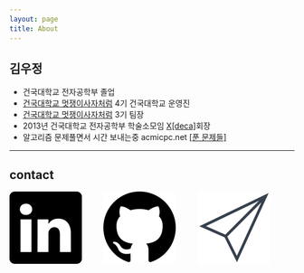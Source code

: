 ```yaml
---
layout: page
title: About
---
```


## 김우정
  - 건국대학교 전자공학부 졸업
  - [건국대학교 멋쟁이사자처럼](https://www.facebook.com/likelionkonkuk/?fref=ts) 4기 건국대학교 운영진
  - [건국대학교 멋쟁이사자처럼](https://www.facebook.com/likelionkonkuk/?fref=ts) 3기 팀장
  - 2013년 건국대학교 전자공학부 학술소모임 [X[deca]](http://www.xdeca.com)회장
  - 알고리즘 문제풀면서 시간 보내는중 acmicpc.net [[푼 문제들]](https://www.acmicpc.net/user/gnujoow)

---

## contact

<div>
<a href="https://kr.linkedin.com/in/wjkim90" style="float: left; width: 33%;">
  <img src="/assets/img/linkedin.png" />
</a>
<a href="http://github.com/gnujoow" style="float: left; width: 33%;">
  <img src="/assets/img/github.png" />
</a>
<a href="mailto:gnujoow.kim@gmail.com" style="float: left; width: 33%;">
  <img src="/assets/img/email.png" />
</a>
</div>
